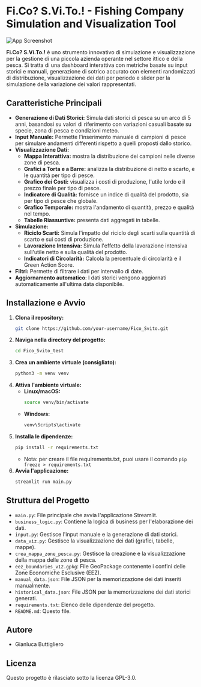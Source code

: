 # Fi.Co? S.Vi.To.! - Fishing Company Simulation and Visualization Tool

![App Screenshot](https://github.com/Branzu/FicCoSViTo/blob/main/screenshot.png)

**Fi.Co? S.Vi.To.!** è uno strumento innovativo di simulazione e visualizzazione per la gestione di una piccola azienda operante nel settore ittico e della pesca. Si tratta di una dashboard interattiva con metriche basate su input storici e manuali, generazione di sotrico accurato con elementi randomizzati di distribuzione, visualizzazione dei dati per periodo e slider per la simulazione della variazione dei valori rappresentati.

## Caratteristiche Principali

*   **Generazione di Dati Storici:** Simula dati storici di pesca su un arco di 5 anni, basandosi su valori di riferimento con variazioni casuali basate su specie, zona di pesca e condizioni meteo.
*   **Input Manuale:** Permette l'inserimento manuale di campioni di pesce per simulare andamenti differenti rispetto a quelli proposti dallo storico.
*   **Visualizzazione Dati:**
    *   **Mappa Interattiva:** mostra la distribuzione dei campioni nelle diverse zone di pesca.
    *   **Grafici a Torta e a Barre:** analizza la distribuzione di netto e scarto, e le quantità per tipo di pesce.
    *   **Grafico dei Costi:** visualizza i costi di produzione, l'utile lordo e il prezzo finale per tipo di pesce.
    *   **Indicatore di Qualità:** fornisce un indice di qualità del prodotto, sia per tipo di pesce che globale.
    *   **Grafico Temporale:** mostra l'andamento di quantità, prezzo e qualità nel tempo.
    *   **Tabelle Riassuntive:** presenta dati aggregati in tabelle.
*   **Simulazione:**
    *   **Riciclo Scarti:** Simula l'impatto del riciclo degli scarti sulla quantità di scarto e sui costi di produzione.
    *   **Lavorazione Intensiva:** Simula l'effetto della lavorazione intensiva sull'utile netto e sulla qualità del prodotto.
    *   **Indicatori di Circolarità:** Calcola la percentuale di circolarità e il Green Action Score.
*   **Filtri:** Permette di filtrare i dati per intervallo di date.
* **Aggiornamento automatico**: I dati storici vengono aggiornati automaticamente all'ultima data disponibile.

## Installazione e Avvio

1.  **Clona il repository:**
    ```bash
    git clone https://github.com/your-username/Fico_Svito.git
    ```
2.  **Naviga nella directory del progetto:**
    ```bash
    cd Fico_Svito_test
    ```
3.  **Crea un ambiente virtuale (consigliato):**
    ```bash
    python3 -m venv venv
    ```
4.  **Attiva l'ambiente virtuale:**
    *   **Linux/macOS:**
        ```bash
        source venv/bin/activate
        ```
    *   **Windows:**
        ```bash
        venv\Scripts\activate
        ```
5.  **Installa le dipendenze:**
    ```bash
    pip install -r requirements.txt
    ```
    *   Nota: per creare il file requirements.txt, puoi usare il comando `pip freeze > requirements.txt`
6.  **Avvia l'applicazione:**
    ```bash
    streamlit run main.py
    ```

## Struttura del Progetto

*   `main.py`: File principale che avvia l'applicazione Streamlit.
*   `business_logic.py`: Contiene la logica di business per l'elaborazione dei dati.
*   `input.py`: Gestisce l'input manuale e la generazione di dati storici.
*   `data_viz.py`: Gestisce la visualizzazione dei dati (grafici, tabelle, mappe).
*   `crea_mappa_zone_pesca.py`: Gestisce la creazione e la visualizzazione della mappa delle zone di pesca.
*   `eez_boundaries_v12.gpkg`: File GeoPackage contenente i confini delle Zone Economiche Esclusive (EEZ).
*   `manual_data.json`: File JSON per la memorizzazione dei dati inseriti manualmente.
*   `historical_data.json`: File JSON per la memorizzazione dei dati storici generati.
*   `requirements.txt`: Elenco delle dipendenze del progetto.
* `README.md`: Questo file.

## Autore

*   Gianluca Buttigliero

## Licenza

Questo progetto è rilasciato sotto la licenza GPL-3.0.

